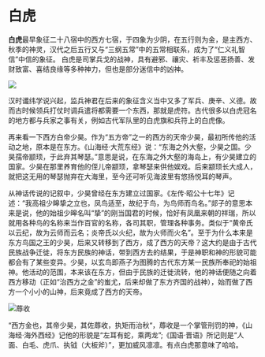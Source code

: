 # 白虎

**白虎**最早象征二十八宿中的西方七宿，于四象为少阴，在五行则为金，是主西方、秋季的神灵，汉代之后五行又与“三纲五常”中的五常相联系，成为了“仁义礼智信”中信的象征。 白虎是司掌兵戈的战神，具有避邪、禳灾、祈丰及惩恶扬善、发财致富、喜结良缘等多种神力，但也是部分迷信中的凶神。

![](https://pic1.zhimg.com/80/v2-64d7c610602cc86376df751566c05658_720w.jpg)

汉时谶纬学说兴起，监兵神君在后来的象征含义当中又多了军兵、庚辛、义德。故而古时候领兵打仗时调兵遣将都需要一个东西，那就是虎符。古代很多以白虎冠名的地方都与兵家之事有关，例如古代军队里的白虎旗和兵符上的白虎像。

再来看一下西方白帝少昊。作为“五方帝”之一的西方的天帝少昊，最初所传他的活动之地，原本是在东方。《山海经·大荒东经》说：“东海之外大壑，少昊之国。少昊孺帝颛顼，于此弃其琴瑟。”意思是说，在东海之外大壑的海岛上，有少昊建立的国家。少昊在那里养育他的侄儿帝颛顼，拿琴瑟来供他娱戏。后来颛顼长大成人，就把这无用的琴瑟抛弃在大海里，至今还可听见海波里有悠扬悦耳的琴声。

从神话传说的记叙中，少昊曾经在东方建立过国家。《左传·昭公十七年》记述：“我高祖少皞挚之立也，凤鸟适至，故纪于鸟，为鸟师而鸟名。”郯子的意思本来是说，他的始祖少皞名叫“挚”的刚当国君的时候，恰好有凤凰来朝的祥瑞，所以就用各种鸟的名称来当作百官的名称，各司其职，管理各种事务。类似于“黄帝氏以云纪，故为云师而云名；炎帝氏以火纪，故为火师而火名”。至于为什么本来是东方鸟国之王的少昊，后来又转移到了西方，成了西方的天帝？这大约是由于古代民族战争迁徙，将东方民族的神话，带到西方去的结果，于是神职和神的形貌可能都会有了某些变异。少昊，以玄鸟即燕子为图腾的古代东方某一民族所奉祀的始祖神。他活动的范围，本来该在东方，但由于民族的迁徙流转，他的神话便随之向着西方移动（正如“治西方之金”的蚩尤，后来却做了东方齐国的战神），始而做了西方一个小小的山神，后来竟成了西方的天帝。

![&#x84D0;&#x6536;](https://pic3.zhimg.com/80/v2-61b5ab425c3b734f575f35eef2af7eca_720w.jpg)

“西方金也，其帝少昊，其佐蓐收，执矩而治秋“，蓐收是一个掌管刑罚的神，《山海经·海外西经》记他的形貌是“左耳有蛇，乘两龙”;《国语·晋语》所记则是“人面、白毛、虎爪、执钺（大板斧）”，更加威风凛凛。有点白虎那意味了哈哈。

